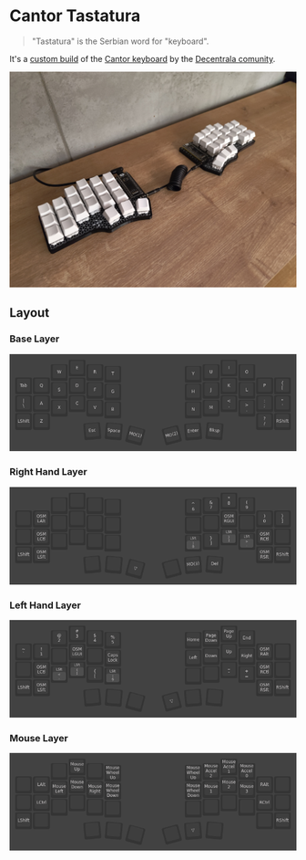 # Cantor Tastatura

> "Tastatura" is the Serbian word for "keyboard".

It's a [custom build](https://gitea.dmz.rs/Decentrala/cantor) of the [Cantor keyboard](https://github.com/diepala/cantor) by the [Decentrala comunity](https://decentrala.org/).

![Overview](/images/photos/overview.jpg?raw=true)

## Layout

### Base Layer
![Base Layer](/images/layers/layer_0.png?raw=true)

### Right Hand Layer
![Left Hand Layer](/images/layers/layer_1.png?raw=true)

### Left Hand Layer
![Right Hand Layer](/images/layers/layer_2.png?raw=true)

### Mouse Layer
![Mouse Layer](/images/layers/layer_3.png?raw=true)
